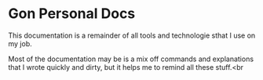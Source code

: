 # Gon Personal Docs

This documentation is a remainder of all tools and technologie sthat I use on my job.<br>

Most of the documentation may be is a mix off commands and explanations that I wrote quickly and dirty, but it helps me to remind all these stuff.<br
>